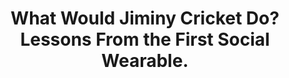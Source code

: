 ---
name: "What Would Jiminy Cricket Do Lessons"
title: "What Would Jiminy Cricket Do? Lessons From the First Social Wearable."
project: "Just-in-Time Information for Exercise Adoption"
event: "HCI International '07, Beijing, China."
authors:
- name: "Bickmore, T."
year: 2007
resources:
- name: "hcii07"
  src: "hcii07.pdf"
external_url: null
draft: false 
headless: true
---